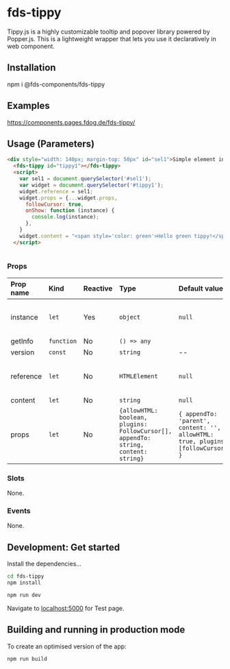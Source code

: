 # fds-tippy

Tippy.js is a highly customizable tooltip and popover library powered by Popper.js. This is a lightweight wrapper that lets you use it declaratively in web component.

## Installation
npm i @fds-components/fds-tippy

## Examples

https://components.pages.fdog.de/fds-tippy/


## Usage (Parameters)
``` html
<div style="width: 140px; margin-top: 50px" id="sel1">Simple element in dom</div>
  <fds-tippy id="tippy1"></fds-tippy>
  <script>
    var sel1 = document.querySelector('#sel1');
    var widget = document.querySelector('#tippy1');
    widget.reference = sel1;
    widget.props = {...widget.props,
      followCursor: true,
      onShow: function (instance) {
        console.log(instance);
      },
    }
    widget.content = "<span style='color: green'>Hello green tippy!</span>"
  </script>
      
```


[//]: # "Autogeneratedstart"
### Props

| Prop name | Kind | Reactive | Type | Default value | Description |
| :--- | :--- | :--- | :--- | :--- | :--- |
| instance | <code>let</code> | Yes | <code>object</code> | <code>null</code> | tippy instance reference to use in api should be get in little delay like:setTimeout(()=&gt;widget3.instance.show(),30); https://atomiks.github.io/tippyjs/v6/methods/ |
| getInfo | <code>function</code> | No | <code>() => any</code> | <code></code> | Get information about component |
| version | <code>const</code> | No | <code>string</code> | -- | version of component |
| reference | <code>let</code> | No | <code>HTMLElement</code> | <code>null</code> | Reference to element, or elements the popup is connected see:The first argument you pass to tippy() https://atomiks.github.io/tippyjs/v6/constructor/ |
| content | <code>let</code> | No | <code>string</code> | <code>null</code> | the html content of tippy |
| props | <code>let</code> | No | <code>{allowHTML: boolean, plugins: FollowCursor[], appendTo: string, content: string}</code> | <code>{      appendTo: 'parent',      content: '',      allowHTML: true,      plugins: [followCursor],      }</code> | [Configuration options for tippy](https://atomiks.github.io/tippyjs/v6/all-props/) |
### Slots

None.

### Events

None.


[//]: # "Autogeneratedstop"
  

## Development: Get started

Install the dependencies...

```bash
cd fds-tippy
npm install
```

```bash
npm run dev
```

Navigate to [localhost:5000](http://localhost:5000) for Test page.

## Building and running in production mode

To create an optimised version of the app:

```bash
npm run build
```

